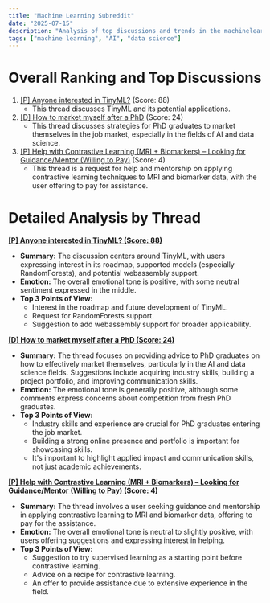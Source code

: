 ```yaml
---
title: "Machine Learning Subreddit"
date: "2025-07-15"
description: "Analysis of top discussions and trends in the machinelearning subreddit"
tags: ["machine learning", "AI", "data science"]
---
```


# Overall Ranking and Top Discussions
1.  [[P] Anyone interested in TinyML?](https://www.reddit.com/r/MachineLearning/comments/1m00rnf/p_anyone_interested_in_tinyml/) (Score: 88)
    * This thread discusses TinyML and its potential applications.
2.  [[D] How to market myself after a PhD](https://www.reddit.com/r/MachineLearning/comments/1m01hno/d_how_to_market_myself_after_a_phd/) (Score: 24)
    * This thread discusses strategies for PhD graduates to market themselves in the job market, especially in the fields of AI and data science.
3.  [[P] Help with Contrastive Learning (MRI + Biomarkers) – Looking for Guidance/Mentor (Willing to Pay)](https://www.reddit.com/r/MachineLearning/comments/1m0hj8g/p_help_with_contrastive_learning_mri_biomarkers/) (Score: 4)
    *  This thread is a request for help and mentorship on applying contrastive learning techniques to MRI and biomarker data, with the user offering to pay for assistance.

# Detailed Analysis by Thread
**[[P] Anyone interested in TinyML? (Score: 88)](https://www.reddit.com/r/MachineLearning/comments/1m00rnf/p_anyone_interested_in_tinyml/)**
*  **Summary:** The discussion centers around TinyML, with users expressing interest in its roadmap, supported models (especially RandomForests), and potential webassembly support.
*  **Emotion:** The overall emotional tone is positive, with some neutral sentiment expressed in the middle.
*  **Top 3 Points of View:**
    * Interest in the roadmap and future development of TinyML.
    * Request for RandomForests support.
    * Suggestion to add webassembly support for broader applicability.

**[[D] How to market myself after a PhD (Score: 24)](https://www.reddit.com/r/MachineLearning/comments/1m01hno/d_how_to_market_myself_after_a_phd/)**
*  **Summary:** The thread focuses on providing advice to PhD graduates on how to effectively market themselves, particularly in the AI and data science fields. Suggestions include acquiring industry skills, building a project portfolio, and improving communication skills.
*  **Emotion:** The emotional tone is generally positive, although some comments express concerns about competition from fresh PhD graduates.
*  **Top 3 Points of View:**
    * Industry skills and experience are crucial for PhD graduates entering the job market.
    * Building a strong online presence and portfolio is important for showcasing skills.
    * It's important to highlight applied impact and communication skills, not just academic achievements.

**[[P] Help with Contrastive Learning (MRI + Biomarkers) – Looking for Guidance/Mentor (Willing to Pay) (Score: 4)](https://www.reddit.com/r/MachineLearning/comments/1m0hj8g/p_help_with_contrastive_learning_mri_biomarkers/)**
*  **Summary:** The thread involves a user seeking guidance and mentorship in applying contrastive learning to MRI and biomarker data, offering to pay for the assistance.
*  **Emotion:** The overall emotional tone is neutral to slightly positive, with users offering suggestions and expressing interest in helping.
*  **Top 3 Points of View:**
    * Suggestion to try supervised learning as a starting point before contrastive learning.
    * Advice on a recipe for contrastive learning.
    * An offer to provide assistance due to extensive experience in the field.
